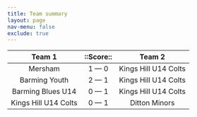 ```yaml
---
title: Team summary
layout: page
nav-menu: false
exclude: true
---
```




|        Team 1        |  ::Score::  |        Team 2        |
|:--------------------:|:-----------:|:--------------------:|
|       Mersham        | 1 &mdash; 0 | Kings Hill U14 Colts |
|    Barming Youth     | 2 &mdash; 1 | Kings Hill U14 Colts |
|  Barming Blues U14   | 0 &mdash; 1 | Kings Hill U14 Colts |
| Kings Hill U14 Colts | 0 &mdash; 1 |    Ditton Minors     |

 <br /><br /><br />